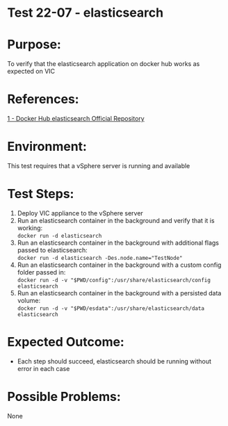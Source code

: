 Test 22-07 - elasticsearch
=======

# Purpose:
To verify that the elasticsearch application on docker hub works as expected on VIC

# References:
[1 - Docker Hub elasticsearch Official Repository](https://hub.docker.com/_/elasticsearch/)

# Environment:
This test requires that a vSphere server is running and available

# Test Steps:
1. Deploy VIC appliance to the vSphere server
2. Run an elasticsearch container in the background and verify that it is working:  
`docker run -d elasticsearch`
3. Run an elasticsearch container in the background with additional flags passed to elasticsearch:  
`docker run -d elasticsearch -Des.node.name="TestNode"`
4. Run an elasticsearch container in the background with a custom config folder passed in:   
`docker run -d -v "$PWD/config":/usr/share/elasticsearch/config elasticsearch`
5. Run an elasticsearch container in the background with a persisted data volume:  
`docker run -d -v "$PWD/esdata":/usr/share/elasticsearch/data elasticsearch`

# Expected Outcome:
* Each step should succeed, elasticsearch should be running without error in each case

# Possible Problems:
None
